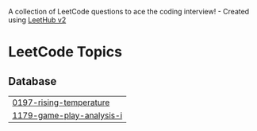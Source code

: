 A collection of LeetCode questions to ace the coding interview! - Created using [LeetHub v2](https://github.com/arunbhardwaj/LeetHub-2.0)
<!---LeetCode Topics Start-->
# LeetCode Topics
## Database
|  |
| ------- |
| [0197-rising-temperature](https://github.com/Nethra-RS/sql/tree/master/0197-rising-temperature) |
| [1179-game-play-analysis-i](https://github.com/Nethra-RS/sql/tree/master/1179-game-play-analysis-i) |
<!---LeetCode Topics End-->